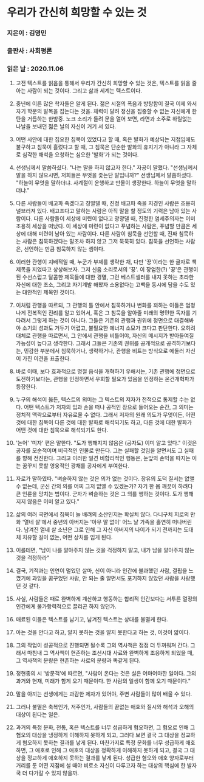# 우리가 간신히 희망할 수 있는 것

### 지은이 : 김영민

### 출판사 : 사회평론

### 읽은 날 : 2020.11.06

1. 고전 텍스트를 읽음을 통해서 우리가 간신히 희망할 수 있는 것은, 텍스트를 읽을 줄 아는 사람이 되는 것이다. 그리고 삶과 세계는 텍스트이다.

2. 중년에 이른 많은 학자들은 알게 된다. 젊은 시절의 폭음과 방탕함이 결국 이제 와서 자기 학문의 발목을 잡는다는 것을. 체력이 달려 정신을 집중할 수 없는 자신에게 한탄을 거듭하는 한밤중. 노크 소리가 들려 문을 열어 보면, 라면과 소주로 하릴없는 나날을 보내던 젊은 날의 자신이 거기 서 있다.

3. 어떤 사안에 대한 집요한 침묵이 있었다고 할 때, 혹은 발화가 예상되는 지점임에도 불구하고 침묵이 흘렀다고 할 때, 그 침묵은 단순한 발화의 휴지기가 아니라 그 자체로 심각한 해석을 요청하는 심오한 '발화'가 되는 것이다.

4. 선생님께서 말씀하셨다. "나는 말을 하지 않고자 한다." 자공이 말했다. "선생님께서 말을 하지 않으시면, 저희들은 무엇을 좇는단 말입니까?" 선생님께서 말씀하셨다. "하늘이 무엇을 말하더냐. 사계절이 운행하고 만물이 생장한다. 하늘이 무엇을 말하더냐."

5. 다른 사람들이 배고파 죽겠다고 칭얼댈 때, 진정 배고파 죽을 지경인 사람은 조용히 널브러져 있다. 배고프다고 말하는 사람은 아직 말을 할 정도의 기력은 남아 있는 사람이다. 다른 사람들이 세상에 미련이 없다고 광광댈 때, 진정한 염세주의자는 이미 조용히 세상을 떠났다. 이 세상에 미련이 없다고 푸념하는 사람은, 푸념할 만큼은 세상에 대해 미련이 남아 있는 사람이다. 다른 사람이 침묵을 선언할 때, 진짜 침묵하는 사람은 침묵하겠다는 말조차 하지 않고 그저 묵묵히 있다. 침묵을 선언하는 사람은, 선언하는 만큼 침묵하지 않는 셈이다.

6. 이러한 관행이 지배적일 때, 누군가 부제를 생략한 채, 다만 '끙'이라는 한 글자로 책 제목을 지었따고 상상해보자. 그저 신음 소리로서의 '끙'. 이 장엄한(?) '끙'은 관행이된 수선스럽고 달콤한 제목들에 대한 경멸, 그런 베스트셀러를 내지 못하는 초라한 자신에 대한 조소, 그리고 자기계발 해봤자 소용없다는 고백을 동시에 담을 수도 있는 대안적인 제목인 것이다.

7. 이처럼 관행을 따르되, 그 관행의 틀 안에서 침묵하거나 변화를 꾀하는 이들은 엄청나게 전복적인 진리를 알고 있어서, 혹은 그 침묵을 알아줄 미래의 명민한 독자를 기다려서 그렇게 하는 것이 아니다. 그들은 기존의 관행과 권위에 정면으로 대결해봐야 소기의 성과도 거두기 어렵고, 불필요한 에너지 소모가 크다고 판단한다. 오히려 대체로 관행을 따르면서, 그 안에서 관행을 비틀어야, 자신의 메시지가 받아들여질 가능성이 높다고 생각한다. 그래서 그들은 기존의 권위를 공개적으로 공격하기보다는, 민감한 부분에서 침묵하거나, 생략하거나, 관행을 비트는 방식으로 에둘러 자신이 가진 이견을 표출한다.

8. 바로 이때, 보다 효과적으로 명절 음식을 개혁하기 우해서는, 기존 관행에 정면으로 도전하기보다는, 관행을 인정하면서 우회할 필요가 있음을 인정하는 온건개혁파가 등장한다.

9. 누구의 해석이 옳든, 텍스트의 의미는 그 텍스트의 저자가 전적으로 통제할 수는 없다. 어떤 텍스트가 저자의 입과 손을 떠나 공적인 장으로 들어오는 순간, 그 의미는 정치적 맥락으로부터 자유로울 수 없다. 그래서 저자의 원래 의도가 무엇이든, 어떤 것에 대한 침묵이 다른 것에 대한 발화로 해석되기도 하고, 다른 것에 대한 발화가 어떤 것에 대한 침묵으로 해석되기도 한다.

10. '논어' '미자' 편은 말한다. "도가 행해지지 않음은 (공자도) 이미 알고 있다." 이것은 공자를 모순적이며 비극적인 인물로 만든다. 그는 실패할 것임을 알면서도 그 실패를 향해 전진한다. 그리고 이러한 일견 비합리적인 행동은, 눈앞의 손익을 따지는 이는 꿈꾸지 못할 영웅적인 광채를 공자에게 부여한다.

11. 자로가 말하였따. "벼슬하지 않는 것은 의가 없는 것이다. 장유의 도덕 질서는 없앨 수 없는데, 군신 간의 의를 어찌 그저 없앨 수 있겠는가? 자기 한 몸 깨끗이 하려다 큰 인륜을 망치는 법이다. 군자가 벼슬하는 것은 그 의를 행하는 것이다. 도가 행해지지 않음은 이미 알고 있다."

12. 삶의 여러 국면에서 침묵이 늘 배려의 소산인지는 확실치 않다. 다니구치 지로의 만화 '열네 살'에서 중년의 아버지는 '아무 말 없이' 어느 날 가족을 홀연히 떠나버린다. 남겨진 열네 살 소년은 그로 인해 그 자신 아버지의 나이가 되기 전까지는 도대체 치유할 길이 없는, 어떤 상처를 입게 된다.

13. 이를테면, "남이 나를 알아주지 않는 것을 걱정하지 말고, 내가 남을 알아주지 않는 것을 걱정하라"

14. 결국, 기적과는 인연이 멀었던 살마, 신이 아니라 인간에 불과했던 사람, 결핍을 느꼈기에 과잉을 꿈꾸었던 사람, 안 되는 줄 알면서도 포기하지 않았던 사람을 사랑했던 것 같다.

15. 사실, 사람들은 때로 완벽하게 계산하고 행동하는 합리적 인간보다는 서투른 열정의 인간에게 불가항력적으로 끌리곤 하지 않던가.

16. 매료된 이들은 텍스트를 남기고, 남겨진 텍스트는 상대를 불멸케 한다.

17. 아는 것을 안다고 하고, 알지 못하는 것을 알지 못한다고 하는 것, 이것이 앎이다.

18. 그의 작업이 성공적으로 진행되면 될수록 그의 역사책은 점점 더 두꺼워져 간다. 그래서 마침내 그 역사책이 현존하는 조선시대 사료와 완벽하게 조응하게 되었을 때, 그 역사책의 분량은 현존하는 사료의 분량과 똑같게 된다.

19. 정현종의 시 '방문객'에 따르면, "사람이 온다는 것은 실은 어마어마한 일이다. 그의 과거와 현재, 미래가 함게 오기 때문이다. 한 사람의 일생이 함께 오기 때문이다."

20. 말을 아끼는 선생에게는 과감한 제자가 있어야, 주변 사람들이 많이 배울 수 있다.

21. 그러나 불멸은 축복인가, 저주인가, 사람들의 끝없는 애호와 질시와 해석과 오해의 대상이 된다는 일은.

22. 과거의 특정 문화, 전통, 혹은 텍스트를 너무 성급하게 혐오하면, 그 혐오로 인해 그 혐오의 대상을 냉정하게 이해하지 못하게 되고, 그러다 보면 결국 그 대상을 정교하게 혐오하지 못하는 결과를 낳게 된다. 마찬가지로 특정 문화를 너무 성급하게 애호하면, 그 애호로 인해 그 애호의 대상을 정확하게 이해하지 못하게 되고, 결국 그 대상을 정교하게 애호하지 못하는 결과를 낳게 된다. 성급한 혐오와 애호 양자로부터 거리를 둔 어떤 지점에 설 때야 비로소 자신이 다루고자 하는 대상의 핵심에 한 발자국 더 다가갈 수 있지 않을까.
